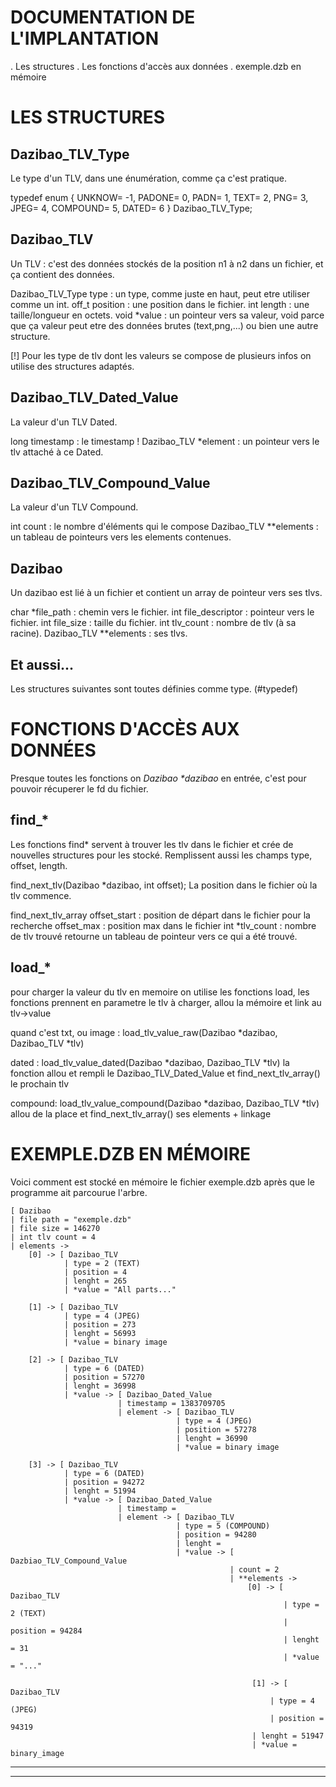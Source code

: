 DOCUMENTATION DE L'IMPLANTATION
===============================
 . Les structures
 . Les fonctions d'accès aux données
 . exemple.dzb en mémoire






LES STRUCTURES
==============

Dazibao_TLV_Type
----------------
Le type d'un TLV, dans une énumération, comme ça c'est pratique.

typedef enum {
    UNKNOW= -1,
    PADONE= 0,
    PADN= 1,
    TEXT= 2,
    PNG= 3,
    JPEG= 4,
    COMPOUND= 5,
    DATED= 6
} Dazibao_TLV_Type;

Dazibao_TLV
-----------
Un TLV : c'est des données stockés de la position n1 à n2 dans un fichier, et ça contient des données.

Dazibao_TLV_Type type : un type, comme juste en haut, peut etre utiliser comme un int.
off_t position : une position dans le fichier.
int length : une taille/longueur en octets.
void *value : un pointeur vers sa valeur, void parce que ça valeur peut etre des données brutes (text,png,...) ou bien une autre structure.

[!] Pour les type de tlv dont les valeurs se compose de plusieurs infos on utilise des structures adaptés.

Dazibao_TLV_Dated_Value
-----------------------
La valeur d'un TLV Dated.

long timestamp : le timestamp !
Dazibao_TLV *element : un pointeur vers le tlv attaché à ce Dated.

Dazibao_TLV_Compound_Value
--------------------------
La valeur d'un TLV Compound.

int count : le nombre d'éléments qui le compose
Dazibao_TLV **elements : un tableau de pointeurs vers les elements contenues.

Dazibao
-------
Un dazibao est lié à un fichier et contient un array de pointeur vers ses tlvs.

char *file_path : chemin vers le fichier.
int file_descriptor : pointeur vers le fichier.
int file_size : taille du fichier.
int tlv_count : nombre de tlv (à sa racine).
Dazibao_TLV **elements : ses tlvs.

Et aussi...
-----------

Les structures suivantes sont toutes définies comme type. (#typedef)






FONCTIONS D'ACCÈS AUX DONNÉES
=============================

Presque toutes les fonctions on _Dazibao *dazibao_ en entrée, c'est pour pouvoir récuperer le fd du fichier.

find_*
------

Les fonctions find* servent à trouver les tlv dans le fichier et crée de nouvelles structures pour les stocké.
Remplissent aussi les champs type, offset, length.

find_next_tlv(Dazibao *dazibao, int offset);
La position dans le fichier où la tlv commence.

find_next_tlv_array
offset_start : position de départ dans le fichier pour la recherche
offset_max : position max dans le fichier
int *tlv_count : nombre de tlv trouvé
retourne un tableau de pointeur vers ce qui a été trouvé.

load_*
------

pour charger la valeur du tlv en memoire on utilise les fonctions load,
les fonctions prennent en parametre le tlv à charger, allou la mémoire et link au tlv->value

quand c'est txt, ou image :
load_tlv_value_raw(Dazibao *dazibao, Dazibao_TLV *tlv)

dated :
load_tlv_value_dated(Dazibao *dazibao, Dazibao_TLV *tlv)
la fonction allou et rempli le Dazibao_TLV_Dated_Value
et find_next_tlv_array() le prochain tlv

compound:
load_tlv_value_compound(Dazibao *dazibao, Dazibao_TLV *tlv)
allou de la place et find_next_tlv_array() ses elements + linkage






EXEMPLE.DZB EN MÉMOIRE
======================

Voici comment est stocké en mémoire le fichier exemple.dzb après que le programme ait parcourue l'arbre.

	[ Dazibao
	| file path = "exemple.dzb"
	| file size = 146270
	| int tlv count = 4
	| elements ->
	    [0] -> [ Dazibao_TLV
	            | type = 2 (TEXT)
	            | position = 4
	            | lenght = 265
	            | *value = "All parts..."
            
	    [1] -> [ Dazibao_TLV
	            | type = 4 (JPEG)
	            | position = 273
	            | lenght = 56993
	            | *value = binary image
	            
	    [2] -> [ Dazibao_TLV
	            | type = 6 (DATED)
	            | position = 57270
	            | lenght = 36998
	            | *value -> [ Dazibao_Dated_Value
	                        | timestamp = 1383709705
	                        | element -> [ Dazibao_TLV
	                                     | type = 4 (JPEG)
	                                     | position = 57278
	                                     | lenght = 36990
	                                     | *value = binary image
	
	    [3] -> [ Dazibao_TLV
	            | type = 6 (DATED)
	            | position = 94272
	            | lenght = 51994
	            | *value -> [ Dazibao_Dated_Value
	                        | timestamp =
	                        | element -> [ Dazibao_TLV
	                                     | type = 5 (COMPOUND)
	                                     | position = 94280
	                                     | lenght =
	                                     | *value -> [ Dazbiao_TLV_Compound_Value
	                                                 | count = 2
	                                                 | **elements ->
	                                                     [0] -> [ Dazibao_TLV
	                                                             | type = 2 (TEXT)
	                                                             | position = 94284
        	                                                     | lenght = 31
        	                                                     | *value = "..."
                                                             
               		                                      [1] -> [ Dazibao_TLV
               	                                              | type = 4 (JPEG)
               	                                              | position = 94319
                	                                      | lenght = 51947
                        	                              | *value = binary_image

--------------------------------------------------------------------------------
--------------------------------------------------------------------------------
